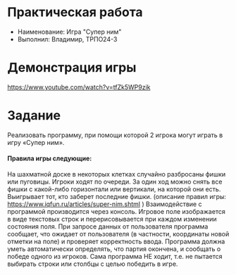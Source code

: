 # Практическая работа

- Наименование: Игра "Супер ним"
- Выполнил: Владимир, ТРПО24-3

# Демонстрация игры

https://www.youtube.com/watch?v=tfZk5WP9zik

# Задание

Реализовать программу, при помощи которой 2 игрока могут играть в игру «Супер ним».

#### Правила игры следующие:

На шахматной доске в некоторых клетках случайно разбросаны фишки или пуговицы. Игроки ходят по очереди. За один ход
можно снять все фишки с какой-либо горизонтали или вертикали, на которой они есть. Выигрывает тот, кто заберет последние
фишки. (описание правил игры: https://www.iqfun.ru/articles/super-nim.shtml ) Взаимодействие с программой производится
через консоль. Игровое поле изображается в виде текстовых строк и перерисовывается при каждом изменении состояния поля.
При запросе данных от пользователя программа сообщает, что
ожидает от пользователя (в частности, координаты новой отметки на поле) и проверяет корректность ввода. Программа
должна уметь автоматически определять, что партия окончена, и сообщать о победе одного из игроков. Сама программа НЕ
ходит, т.е. не пытается выбирать строки или столбцы с целью победить в игре.

